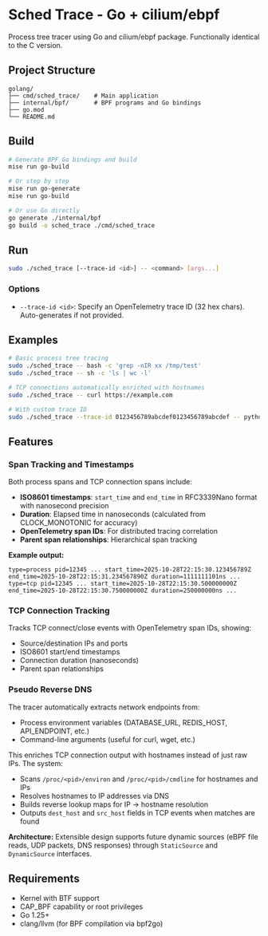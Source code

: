 # Sched Trace - Go + cilium/ebpf

Process tree tracer using Go and cilium/ebpf package. Functionally identical to the C version.

## Project Structure

```
golang/
├── cmd/sched_trace/    # Main application
├── internal/bpf/       # BPF programs and Go bindings
├── go.mod
└── README.md
```

## Build

```bash
# Generate BPF Go bindings and build
mise run go-build

# Or step by step
mise run go-generate
mise run go-build

# Or use Go directly
go generate ./internal/bpf
go build -o sched_trace ./cmd/sched_trace
```

## Run

```bash
sudo ./sched_trace [--trace-id <id>] -- <command> [args...]
```

### Options

- `--trace-id <id>`: Specify an OpenTelemetry trace ID (32 hex chars). Auto-generates if not provided.

## Examples

```bash
# Basic process tree tracing
sudo ./sched_trace -- bash -c 'grep -nIR xx /tmp/test'
sudo ./sched_trace -- sh -c 'ls | wc -l'

# TCP connections automatically enriched with hostnames
sudo ./sched_trace -- curl https://example.com

# With custom trace ID
sudo ./sched_trace --trace-id 0123456789abcdef0123456789abcdef -- python script.py
```

## Features

### Span Tracking and Timestamps

Both process spans and TCP connection spans include:
- **ISO8601 timestamps**: `start_time` and `end_time` in RFC3339Nano format with nanosecond precision
- **Duration**: Elapsed time in nanoseconds (calculated from CLOCK_MONOTONIC for accuracy)
- **OpenTelemetry span IDs**: For distributed tracing correlation
- **Parent span relationships**: Hierarchical span tracking

**Example output:**
```
type=process pid=12345 ... start_time=2025-10-28T22:15:30.123456789Z end_time=2025-10-28T22:15:31.234567890Z duration=1111111101ns ...
type=tcp pid=12345 ... start_time=2025-10-28T22:15:30.500000000Z end_time=2025-10-28T22:15:30.750000000Z duration=250000000ns ...
```

### TCP Connection Tracking

Tracks TCP connect/close events with OpenTelemetry span IDs, showing:
- Source/destination IPs and ports
- ISO8601 start/end timestamps
- Connection duration (nanoseconds)
- Parent span relationships

### Pseudo Reverse DNS

The tracer automatically extracts network endpoints from:
- Process environment variables (DATABASE_URL, REDIS_HOST, API_ENDPOINT, etc.)
- Command-line arguments (useful for curl, wget, etc.)

This enriches TCP connection output with hostnames instead of just raw IPs. The system:
- Scans `/proc/<pid>/environ` and `/proc/<pid>/cmdline` for hostnames and IPs
- Resolves hostnames to IP addresses via DNS
- Builds reverse lookup maps for IP → hostname resolution
- Outputs `dest_host` and `src_host` fields in TCP events when matches are found

**Architecture:** Extensible design supports future dynamic sources (eBPF file reads, UDP packets, DNS responses) through `StaticSource` and `DynamicSource` interfaces.

## Requirements

- Kernel with BTF support
- CAP_BPF capability or root privileges
- Go 1.25+
- clang/llvm (for BPF compilation via bpf2go)

